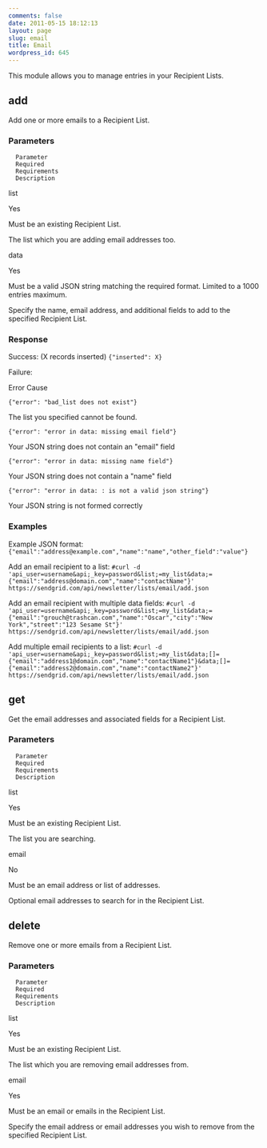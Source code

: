 ```yaml
---
comments: false
date: 2011-05-15 18:12:13
layout: page
slug: email
title: Email
wordpress_id: 645
---
```


This module allows you to manage entries in your Recipient Lists.




## add


Add one or more emails to a Recipient List.



### Parameters





    


      Parameter
      Required
      Requirements
      Description
    
    


      
list

      
Yes

      
Must be an existing Recipient List.

      
The list which you are adding email addresses too.

    
    


      
data

      
Yes

      
Must be a valid JSON string matching the required format.  Limited to a 1000 entries maximum.

      
Specify the name, email address, and additional fields to add to the specified Recipient List.

    
  



### Response



Success: (X records inserted)
`{"inserted": X}`

Failure:







Error
Cause





`{"error": "bad_list does not exist"}`


The list you specified cannot be found.






`{"error": "error in data: missing email field"}`


Your JSON string does not contain an "email" field






`{"error": "error in data: missing name field"}`


Your JSON string does not contain a "name" field






`{"error": "error in data: : is not a valid json string"}`


Your JSON string is not formed correctly







### Examples



Example JSON format:
`{"email":"address@example.com","name":"name","other_field":"value"}`

Add an email recipient to a list:
`
#curl -d 'api_user=username&api;_key=password&list;=my_list&data;={"email":"address@domain.com","name":"contactName"}' https://sendgrid.com/api/newsletter/lists/email/add.json
`

Add an email recipient with multiple data fields:
`#curl -d 'api_user=username&api;_key=password&list;=my_list&data;={"email":"grouch@trashcan.com","name":"Oscar","city":"New York","street":"123 Sesame St"}' https://sendgrid.com/api/newsletter/lists/email/add.json`

Add multiple email recipients to a list:
`
#curl -d 'api_user=username&api;_key=password&list;=my_list&data;[]={"email":"address1@domain.com","name":"contactName1"}&data;[]={"email":"address2@domain.com","name":"contactName2"}' https://sendgrid.com/api/newsletter/lists/email/add.json
`




## get


Get the email addresses and associated fields for a Recipient List.



### Parameters





    


      Parameter
      Required
      Requirements
      Description
    
    


      
list

      
Yes

      
Must be an existing Recipient List.

      
The list you are searching.

    
    


      
email

      
No

      
Must be an email address or list of addresses.

      
Optional email addresses to search for in the Recipient List.

    
  




## delete


Remove one or more emails from a Recipient List.



### Parameters





    


      Parameter
      Required
      Requirements
      Description
    
    


      
list

      
Yes

      
Must be an existing Recipient List.

      
The list which you are removing email addresses from.

    
    


      
email

      
Yes

      
Must be an email or emails in the Recipient List.

      
Specify the email address or email addresses you wish to remove from the specified Recipient List.

    
  
